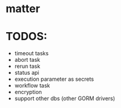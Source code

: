 # matter

# TODOS:

- timeout tasks
- abort task
- rerun task
- status api
- execution parameter as secrets
- workflow task
- encryption
- support other dbs (other GORM drivers)
